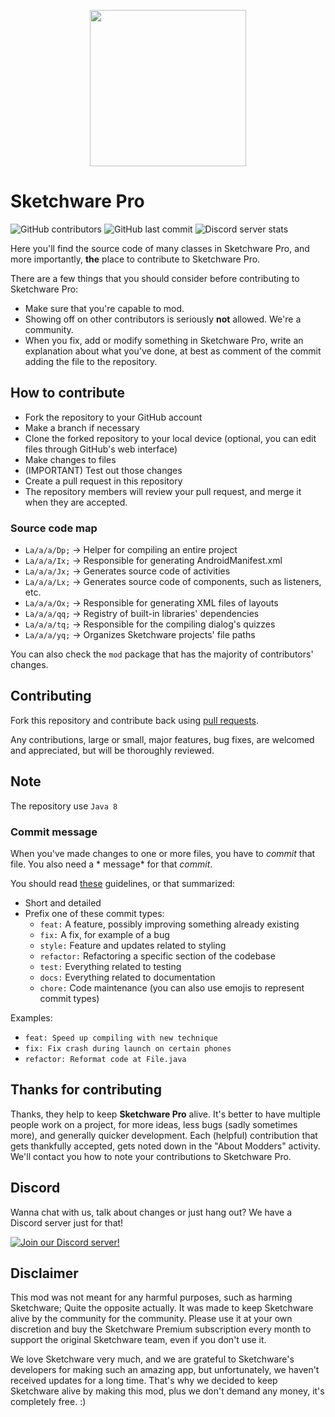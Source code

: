 <p align="center">
<img src="assets/sketchware-pro.webp" width=250px/>
</p>

# Sketchware Pro
![GitHub contributors](https://img.shields.io/github/contributors/Sketchware-Pro/Sketchware-Pro) ![GitHub last commit](https://img.shields.io/github/last-commit/Sketchware-Pro/Sketchware-Pro) ![Discord server stats](https://img.shields.io/discord/790686719753846785)

Here you'll find the source code of many classes in Sketchware Pro, and more importantly, __the__
place to contribute to Sketchware Pro.

There are a few things that you should consider before contributing to Sketchware Pro:

 - Make sure that you're capable to mod.
 - Showing off on other contributors is seriously **not** allowed. We're a community.
 - When you fix, add or modify something in Sketchware Pro, write an explanation about what you've done, at best as comment of the commit adding the file to the repository.

## How to contribute

- Fork the repository to your GitHub account
- Make a branch if necessary
- Clone the forked repository to your local device (optional, you can edit files through GitHub's
  web interface)
- Make changes to files
- (IMPORTANT) Test out those changes
- Create a pull request in this repository
- The repository members will review your pull request, and merge it when they are accepted.

### Source code map

- `La/a/a/Dp;` -> Helper for compiling an entire project
- `La/a/a/Ix;` -> Responsible for generating AndroidManifest.xml
- `La/a/a/Jx;` -> Generates source code of activities
- `La/a/a/Lx;` -> Generates source code of components, such as listeners, etc.
- `La/a/a/Ox;` -> Responsible for generating XML files of layouts
- `La/a/a/qq;` -> Registry of built-in libraries' dependencies
- `La/a/a/tq;` -> Responsible for the compiling dialog's quizzes
- `La/a/a/yq;` -> Organizes Sketchware projects' file paths

You can also check the `mod` package that has the majority of contributors' changes.

## Contributing

Fork this repository and contribute back using
[pull requests](https://github.com/Sketchware-Pro/Sketchware-Pro/pulls).

Any contributions, large or small, major features, bug fixes, are welcomed and appreciated, but will
be thoroughly reviewed.

## Note 

The repository use `Java 8`

### Commit message

When you've made changes to one or more files, you have to *commit* that file. You also need a *
message* for that *commit*.

You should
read [these](https://www.freecodecamp.org/news/writing-good-commit-messages-a-practical-guide/)
guidelines, or that summarized:

- Short and detailed
- Prefix one of these commit types:
   - `feat:` A feature, possibly improving something already existing
   - `fix:` A fix, for example of a bug
   - `style:` Feature and updates related to styling
   - `refactor:` Refactoring a specific section of the codebase
   - `test:` Everything related to testing
   - `docs:` Everything related to documentation
   - `chore:` Code maintenance (you can also use emojis to represent commit types)

Examples:
 - `feat: Speed up compiling with new technique`
 - `fix: Fix crash during launch on certain phones`
 - `refactor: Reformat code at File.java`


## Thanks for contributing
Thanks, they help to keep **Sketchware Pro** alive. It's better to have multiple people work on a project, for more ideas, less bugs
(sadly sometimes more), and generally quicker development. Each (helpful) contribution that gets thankfully accepted,
gets noted down in the "About Modders" activity. We'll contact you how to note your contributions to Sketchware Pro.

## Discord
Wanna chat with us, talk about changes or just hang out? We have a Discord server just for that!

[![Join our Discord server!](https://invidget.switchblade.xyz/kq39yhT4rX)](http://discord.gg/kq39yhT4rX)

## Disclaimer
This mod was not meant for any harmful purposes, such as harming Sketchware; Quite the opposite actually. It was made to keep Sketchware alive by the community for the community.
Please use it at your own discretion and buy the Sketchware Premium subscription every month to support the original Sketchware team, even if you don't use it. 

We love Sketchware very much, and we are grateful to Sketchware's developers for making such an amazing app, but unfortunately, we haven't received updates for a long time.
That's why we decided to keep Sketchware alive by making this mod, plus we don't demand any money, it's completely free. :\)

